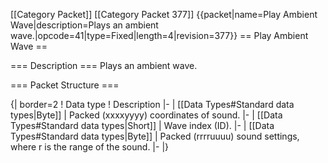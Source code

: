 \[\[Category Packet\]\] \[\[Category Packet 377\]\] {{packet\|name=Play
Ambient Wave\|description=Plays an ambient
wave.\|opcode=41\|type=Fixed\|length=4\|revision=377}} == Play Ambient
Wave ==

=== Description === Plays an ambient wave.

=== Packet Structure ===

{\| border=2 ! Data type ! Description \|- \| \[\[Data Types\#Standard
data types\|Byte\]\] \| Packed (xxxxyyyy) coordinates of sound. \|- \|
\[\[Data Types\#Standard data types\|Short\]\] \| Wave index (ID). \|-
\| \[\[Data Types\#Standard data types\|Byte\]\] \| Packed (rrrruuuu)
sound settings, where r is the range of the sound. \|- \|}
